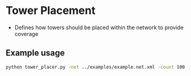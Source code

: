 # Tower Placement
- Defines how towers should be placed within the network to provide coverage

## Example usage
```bash
python tower_placer.py -net ../examples/example.net.xml -count 100
```
